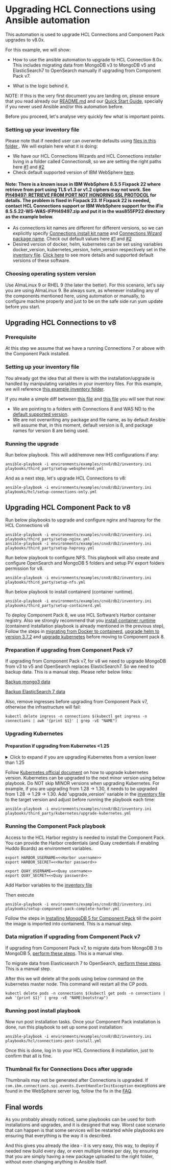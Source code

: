 # Upgrading HCL Connections using Ansible automation

This automation is used to upgrade HCL Connections and Component Pack upgrades to v8.0x.

For this example, we will show:

* How to use the ansible automation to upgrade to HCL Connection 8.0x. This includes migrating data from MongoDB v3 to MongoDB v5 and ElasticSearch7 to OpenSearch manually if upgrading from Component Pack v7.

* What is the logic behind it.

NOTE: If this is the very first document you are landing on, please ensure that you read already our [README.md](https://github.com/HCL-TECH-SOFTWARE/connections-automation/blob/main/README.md) and our [Quick Start Guide](https://github.com/HCL-TECH-SOFTWARE/connections-automation/blob/main/documentation/QUICKSTART.md), specially if you never used Ansible and/or this automation before.

Before you proceed, let's analyse very quickly few what is important points.

### Setting up your inventory file

Please note that if needed user can overwrite defaults using [files in this folder ](https://github.com/HCL-TECH-SOFTWARE/connections-automation/blob/main/environments/examples/cnx8/db2/). We will explain here what it is doing:

* We have our HCL Connections Wizards and HCL Connections installer living in a folder called Connections8, so we are setting the right paths here [#1](https://github.com/HCL-TECH-SOFTWARE/connections-automation/blob/main/environments/examples/cnx8/db2/group_vars/all.yml#L40) and [#2](https://github.com/HCL-TECH-SOFTWARE/connections-automation/blob/main/environments/examples/cnx8/db2/group_vars/all.yml#L47)
* Check default supported version of IBM WebSphere [here](https://github.com/HCL-TECH-SOFTWARE/connections-automation/blob/main/documentation/VARIABLES.md#was_fp_version:~:text=WebSphere%20Base%20version-,was_fp_version).

#### Note: There is a known issue in IBM WebSphere 8.5.5 Fixpack 22 where retrieve from port using TLS v1.3 or v1.2 ciphers may not work. See [PH49497: RETRIEVE FROM PORT NOT HONORING SSL PROTOCOL](https://www.ibm.com/support/pages/apar/PH49497) for details.  The problem is fixed in Fixpack 23.  If Fixpack 22 is needed, contact HCL Connections support or IBM WebSphere support for the iFix 8.5.5.22-WS-WAS-IFPH49497.zip and put it in the was855FP22 directory as the example below.
* As connections kit names are different for different versions, so we can explicitly specify [Connections install kit name](https://github.com/HCL-TECH-SOFTWARE/connections-automation/blob/main/environments/examples/cnx8/db2/group_vars/all.yml#L50) and [Connections Wizard package name](https://github.com/HCL-TECH-SOFTWARE/connections-automation/blob/main/environments/examples/cnx8/db2/group_vars/all.yml#L51). Check out default values here [#1](https://github.com/HCL-TECH-SOFTWARE/connections-automation/blob/main/documentation/VARIABLES.md#:~:text=location%20to%20download-,cnx_package) and [#2](https://github.com/HCL-TECH-SOFTWARE/connections-automation/blob/main/documentation/VARIABLES.md#:~:text=connections_wizards_package_name)
* Desired version of docker, helm, kubernetes can be set using variables docker_version, kubernetes_version, helm_version respectively set in the [inventory file](https://github.com/HCL-TECH-SOFTWARE/connections-automation/blob/main/environments/examples/cnx8/db2/group_vars/all.yml). [Click here](https://github.com/HCL-TECH-SOFTWARE/connections-automation/blob/main/documentation/VARIABLES.md) to see more details and supported default versions of these software.

### Choosing operating system version

Use AlmaLinux 9 or RHEL 9 (the later the better). For this scenario, let's say you are using AlmaLinux 9. Be always sure, as whenever installing any of the components mentioned here, using automation or manually, to configure machine properly and just to be on the safe side run yum update before you start.


## Upgrading HCL Connections to v8

### Prerequisite

At this step we assume that we have a running Connections 7 or above with the Component Pack installed.

### Setting up your inventory file

You already got the idea that all there is with the installation/upgrade is handled by manipulating variables in your inventory files.
For this example, we will reference [this example inventory folder](https://github.com/HCL-TECH-SOFTWARE/connections-automation/tree/main/environments/examples/cnx8/db2).

If you make a simple diff between [this file](https://github.com/HCL-TECH-SOFTWARE/connections-automation/blob/main/environments/examples/cnx8/db2/group_vars/all.yml) and [this file](https://github.com/HCL-TECH-SOFTWARE/connections-automation/blob/main/environments/examples/cnx7/db2/group_vars/all.yml) you will see that now:

* We are pointing to a folders with Connections 8 and WAS ND to the [default supported version](https://github.com/HCL-TECH-SOFTWARE/connections-automation/blob/main/documentation/VARIABLES.md#was_fp_version:~:text=WebSphere%20Base%20version-,was_fp_version).
* We are not overwriting any package and file name, as by default Ansible will assume that, in this moment, default version is 8, and package names for version 8 are being used.

### Running the upgrade

Run below playbook. This will add/remove new IHS configurations if any:

```
ansible-playbook -i environments/examples/cnx8/db2/inventory.ini playbooks/third_party/setup-webspherend.yml
```

And as a next step, let's upgrade HCL Connections to v8:

```
ansible-playbook -i environments/examples/cnx8/db2/inventory.ini playbooks/hcl/setup-connections-only.yml
```

## Upgrading HCL Component Pack to v8

Run below playbooks to upgrade and configure nginx and haproxy for the HCL Connections v8

```
ansible-playbook -i environments/examples/cnx8/db2/inventory.ini playbooks/third_party/setup-nginx.yml
ansible-playbook -i environments/examples/cnx8/db2/inventory.ini playbooks/third_party/setup-haproxy.yml
```

Run below playbook to configure NFS. This playbook will also create and configure OpenSearch and MongoDB 5 folders and setup PV export folders permission for v8.

```
ansible-playbook -i environments/examples/cnx8/db2/inventory.ini playbooks/third_party/setup-nfs.yml
```

Run below playbook to install containerd (container runtime).

```
ansible-playbook -i environments/examples/cnx8/db2/inventory.ini playbooks/third_party/setup-containerd.yml
```

To deploy Component Pack 8, we use HCL Software’s Harbor container registry. Also we strongly recommend that you [install container runtime](https://opensource.hcltechsw.com/connections-doc/admin/install/upgrade_considerations.html#section_sqh_ktx_bvb) (containerd installation playbook is already mentioned in the previous step), Follow the steps in [migrating from Docker to containerd](https://kubernetes.io/docs/tasks/administer-cluster/migrating-from-dockershim/change-runtime-containerd/), [upgrade helm to version 3.7.2](https://opensource.hcltechsw.com/connections-doc/admin/install/upgrade_considerations.html#section_bqv_2vx_bvb) and [upgrade kubernetes](https://opensource.hcltechsw.com/connections-doc/admin/install/upgrade_considerations.html#section_avm_v5x_bvb) before moving to Component pack 8.


### Preparation if upgrading from Component Pack v7
If upgrading from Component Pack v7, for v8 we need to upgrade MongoDB from v3 to v5 and OpenSearch replaces ElasticSearch7. So we need to backup data. This is a manual step. Please refer below links:

[Backup mongo3 data](https://opensource.hcltechsw.com/connections-doc/admin/install/cp_install_services_tasks.html#backup_mongo3)

[Backup ElasticSearch 7 data](https://opensource.hcltechsw.com/connections-doc/admin/install/cp_install_services_tasks.html#backup_es7)

Also, remove ingresses before upgrading from Component Pack v7, otherwise the infrastructure will fail:

```
kubectl delete ingress -n connections $(kubectl get ingress -n connections | awk '{print $1}' | grep -vE "NAME")
```

### Upgrading Kubernetes
#### Preparation if upgrading from Kubernetes <1.25
<details>
  <summary> Click to expand if you are upgrading Kubernetes from a version lower than 1.25 </summary>

>As PodSecurityPolicy was deprecated in Kubernetes v1.21, and removed from Kubernetes in v1.25, the following charts should be uninstalled before upgrading to Kubernetes v1.25.
>
>```
>k8s-psp
>infrastructure
>opensearch-master
>opensearch-data
>opensearch-client
>kudos-boards-cp
>```
>
>First, check if the chart is already deployed:
>```
>helm ls --namespace connections | grep <chart name> | grep -i DEPLOYED
>```
>
>If found, delete the chart using below command:
>```
>helm uninstall <chart name> --namespace connections
>```
>For more details see [PodSecurityPolicy is removed](https://github.com/kubernetes/kubernetes/blob/master/CHANGELOG/CHANGELOG-1.25.md#podsecuritypolicy-is-removed-pod-security-admission-graduates-to-stable).
>
>Ensure you reconfigure NFS by running playbook playbooks/third_party/setup-nfs.yml.
</details>

Follow [Kubernetes official document](https://kubernetes.io/docs/tasks/administer-cluster/kubeadm/kubeadm-upgrade/) on how to upgrade kubernetes version. Kubernetes can be upgraded to the next minor version using below playbook.  Do NOT skip MINOR versions when upgrading Kubernetes.   For example, if you are upgrading from 1.28 -> 1.30, it needs to be upgraded from 1.28 -> 1.29 -> 1.30.  Add 'upgrade_version' variable in the [inventory file](https://github.com/HCL-TECH-SOFTWARE/connections-automation/blob/main/environments/examples/cnx8/db2/group_vars/all.yml) to the target version and adjust before running the playbook each time:

```
ansible-playbook -i environments/examples/cnx8/db2/inventory.ini playbooks/third_party/kubernetes/upgrade-kubernetes.yml
```

### Running the Component Pack playbook
Access to the HCL Harbor registry is needed to install the Component Pack. You can provide the Harbor credentials (and Quay credentials if enabling Huddo Boards) as environment variables.

```
export HARBOR_USERNAME=<<Harbor username>>
export HARBOR_SECRET=<<Harbor password>>

export QUAY_USERNAME=<<Quay username>>
export QUAY_SECRET=<<Quay password>>
```

Add Harbor variables to the [inventory file](https://github.com/HCL-TECH-SOFTWARE/connections-automation/blob/main/environments/examples/cnx8/db2/group_vars/all.yml#L85-L86)

Then execute

```
ansible-playbook -i environments/examples/cnx8/db2/inventory.ini playbooks/setup-component-pack-complete-harbor.yml
```

Follow the steps in [Installing MongoDB 5 for Component Pack](https://opensource.hcltechsw.com/connections-doc/admin/install/installing_mongodb_5_for_component_pack_8.html) till the point the image is imported into containerd. This is a manual step.

### Data migration if upgrading from Component Pack v7
If upgrading from Component Pack v7, to migrate data from MongoDB 3 to MongoDB 5, [perform these steps](https://opensource.hcltechsw.com/connections-doc/admin/install/migrating_data_mongodb_v3_v5.html). This is a manual step.

To migrate data from Elasticsearch 7 to OpenSearch, [perform these steps](https://opensource.hcltechsw.com/connections-doc/admin/install/cp_migrate_data_from_es7_to_opensearch.html). This is a manual step.

After this we will delete all the pods using below command on the kubernetes master node. This command will restart all the CP pods.

```
kubectl delete pods -n connections $(kubectl get pods -n connections | awk '{print $1}' | grep -vE "NAME|bootstrap")
```

### Running post install playbook
Now run post installation tasks.  Once your Component Pack installation is done, run this playbook to set up some post installation:

```
ansible-playbook -i environments/examples/cnx8/db2/inventory.ini playbooks/hcl/connections-post-install.yml
```

Once this is done, log in to your HCL Connections 8 installation, just to confirm that all is fine.


### Thumbnail fix for Connections Docs after upgrade
Thumbnails may not be generated after Connections is upgraded.  If `com.ibm.connections.spi.events.EventHandlerInitException` exceptions are found in the WebSphere server log, follow the fix in the [FAQ](https://github.com/HCL-TECH-SOFTWARE/connections-automation/blob/main/documentation/FAQ.md#docs-thumbnails-stop-working-after-upgrading-connections-how-to-fix-that).



## Final words

As you probably already noticed, same playbooks can be used for both installations and upgrades, and it is designed that way. Worst case scenario that can happen is that some services will be restarted while playbooks are ensuring that everything is the way it is described.

And this gives you already the idea - it is very easy, this way, to deploy if needed new build every day, or even multiple times per day, by ensuring that you are simply having a new package uploaded to the right folder, without even changing anything in Ansible itself.
